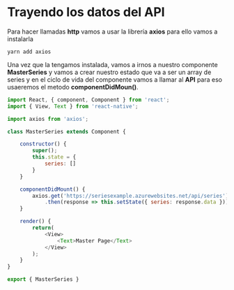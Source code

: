 # Trayendo los datos del API

Para hacer llamadas **http** vamos a usar la librería **axios** para ello vamos a instalarla 

```
yarn add axios
```

Una vez que la tengamos instalada, vamos a irnos a nuestro componente **MasterSeries** y vamos a crear nuestro estado que va a ser un array de series y en el ciclo de vida del componente vamos a llamar al **API** para eso usaeremos el metodo **componentDidMoun()**.

```javascript
import React, { component, Component } from 'react';
import { View, Text } from 'react-native';

import axios from 'axios';

class MasterSeries extends Component {

    constructor() {
        super();
        this.state = {
            series: []
        }
    }

    componentDidMount() {
        axios.get('https://seriesexample.azurewebsites.net/api/series')
            .then(response => this.setState({ series: response.data }));
    }

    render() {
        return(
            <View>
                <Text>Master Page</Text>
            </View>
        );
    }
}

export { MasterSeries }
```